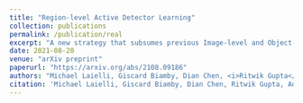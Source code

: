 ```yaml
---
title: "Region-level Active Detector Learning"
collection: publications
permalink: /publication/real
excerpt: "A new strategy that subsumes previous Image-level and Object-level approaches into a generalized, Region-level approach."
date: 2021-08-20
venue: "arXiv preprint"
paperurl: "https://arxiv.org/abs/2108.09186"
authors: "Michael Laielli, Giscard Biamby, Dian Chen, <i>Ritwik Gupta</i>, Adam Loeffler, Phat Dat Nguyen, Ross Luo, Trevor Darrell, Sayna Ebrahimi"
citation: 'Michael Laielli, Giscard Biamby, Dian Chen, Ritwik Gupta, Adam Loeffler, Phat Dat Nguyen, Ross Luo, Trevor Darrell, Sayna Ebrahimi. "Region-level Active Detector Learning." arXiv preprint arXiv:2108.09186 (2021).'
---
```

